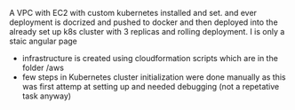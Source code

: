 A VPC with EC2 with custom kubernetes installed and set.
and ever deployment is docrized and pushed to docker and 
then deployed into the already set up k8s cluster with 3
replicas and rolling deployment. I is only a staic angular page

- infrastructure is created using cloudformation scripts
 which are in the folder /aws
- few steps in   Kubernetes cluster initialization were done 
manually as this was first attemp at setting up and needed debugging (not a repetative task anyway)

